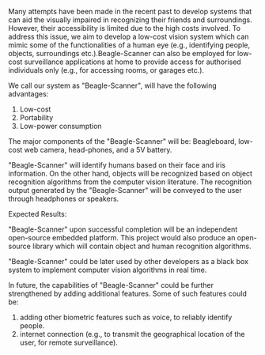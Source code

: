 Many attempts have been made in the recent past to develop systems that can aid the visually impaired in recognizing their friends and surroundings. However, their accessibility is limited due to the high costs involved. To address this issue, we aim to develop a low-cost vision system which can mimic some of the functionalities of a human eye (e.g., identifying people, objects, surroundings etc.).Beagle-Scanner can also be employed for low-cost surveillance applications at home to provide access for authorised individuals only (e.g., for accessing rooms, or garages etc.).

We call our system as "Beagle-Scanner", will have the following advantages:

1. Low-cost
2. Portability
3. Low-power consumption

The major components of the "Beagle-Scanner" will be: Beagleboard, low-cost web camera, head-phones, and a 5V battery.

"Beagle-Scanner" will identify humans based on their face and iris information. On the other hand, objects will be recognized based on object recognition algorithms from the computer vision literature. The recognition output generated by the "Beagle-Scanner" will be conveyed to the user through headphones or speakers.

Expected Results:

"Beagle-Scanner" upon successful completion will be an independent open-source embedded platform. This project would also produce an open-source library which will contain object and human recognition algorithms.

"Beagle-Scanner" could be later used by other developers as a black box system to implement computer vision algorithms in real time.

In future, the capabilities of "Beagle-Scanner" could be further strengthened by adding additional features. Some of such features could be:
1. adding other biometric features such as voice, to reliably identify people.
2. internet connection (e.g., to transmit the geographical location of the user, for remote surveillance).
